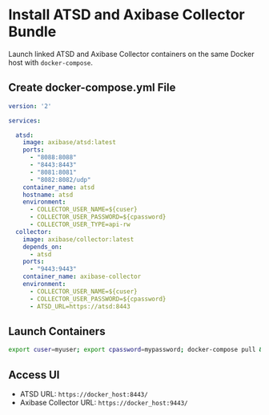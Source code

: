 # Install ATSD and Axibase Collector Bundle

Launch linked ATSD and Axibase Collector containers on the same Docker host with `docker-compose`.

## Create docker-compose.yml File

```yaml
version: '2'

services:

  atsd:
    image: axibase/atsd:latest
    ports:
      - "8088:8088"
      - "8443:8443"
      - "8081:8081"
      - "8082:8082/udp"
    container_name: atsd
    hostname: atsd
    environment:
      - COLLECTOR_USER_NAME=${cuser}
      - COLLECTOR_USER_PASSWORD=${cpassword}
      - COLLECTOR_USER_TYPE=api-rw
  collector:
    image: axibase/collector:latest
    depends_on:
      - atsd
    ports:
      - "9443:9443"
    container_name: axibase-collector
    environment:
      - COLLECTOR_USER_NAME=${cuser}
      - COLLECTOR_USER_PASSWORD=${cpassword}
      - ATSD_URL=https://atsd:8443
```

## Launch Containers

```sh
export cuser=myuser; export cpassword=mypassword; docker-compose pull && docker-compose up -d
```

## Access UI

* ATSD URL: `https://docker_host:8443/`
* Axibase Collector URL: `https://docker_host:9443/`
